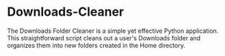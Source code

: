 # Downloads-Cleaner
The Downloads Folder Cleaner is a simple yet effective Python application. This straightforward script cleans out a user's Downloads folder and organizes them into new folders created in the Home directory.
